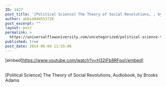 ```yaml
---
ID: 1427
post_title: '[Political Science] The Theory of Social Revolutions, , by Brooks Adams'
author: abbie04m553726
post_excerpt: ""
layout: post
permalink: >
  https://universalflowuniversity.com/uncategorized/political-science-the-theory-of-social-revolutions-by-brooks-adams/
published: true
post_date: 2014-06-04 11:55:06
---
```

[embed]https://www.youtube.com/watch?v=H32iFb8RFpo[/embed]</br></br>
<p>[Political Science] The Theory of Social Revolutions, Audiobook, by Brooks Adams
</p>